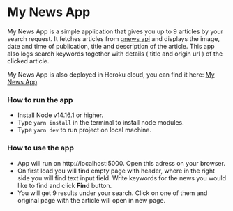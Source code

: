 # My News App

My News App is a simple application that gives you up to 9 articles by your search request. It fetches articles from [gnews api](https://gnews.io) and displays the image, date and time of publication, title and description of the article. This app also logs search keywords together with details ( title and origin url ) of the clicked article.

My News App is also deployed in Heroku cloud, you can find it here: [My News App](https://karolis-news-app.herokuapp.com/).

### How to run the app

* Install Node v14.16.1 or higher.
* Type `yarn install` in the terminal to install node modules.
* Type `yarn dev` to run project on local machine.

### How to use the app

* App will run on http://localhost:5000. Open this adress on your browser.
* On first load you will find empty page with header, where in the right side you will find text input field. Write keywords for the news you would like to find and click **Find** button.
* You will get 9 results under your search. Click on one of them and original page with the article will open in new page.

